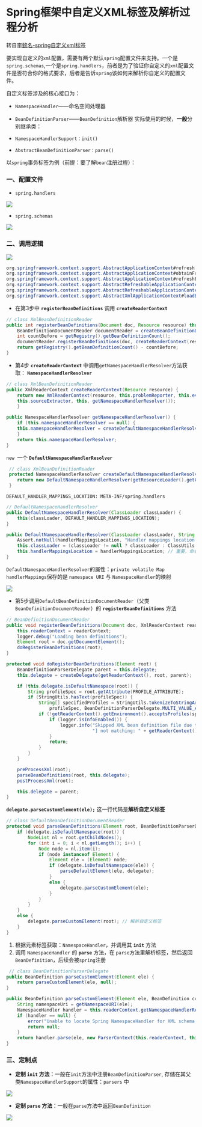 # Spring框架中自定义XML标签及解析过程分析

转自[李懿名-spring自定义xml标签](https://blog.csdn.net/lilongjiu/article/details/76695310)



要实现自定义的`xml`配置，需要有两个默认`spring`配置文件来支持。一个是`spring.schemas`,一个是`spring.handlers`，前者是为了验证你自定义的`xml`配置文件是否符合你的格式要求，后者是告诉`spring`该如何来解析你自定义的配置文件。

自定义标签涉及的核心接口为：

- `NamespaceHandler`——命名空间处理器
- `BeanDefinitionParser`——`BeanDefinition`解析器
  实际使用的时候，**一般**分别继承类：

- `NamespaceHandlerSupport：init()`
- `AbstractBeanDefinitionParser：parse()`

以`spring`事务标签为例（前提：要了解`bean`注册过程）：

### 一、配置文件

- `spring.handlers `

![](https://alvin-jay.oss-cn-hangzhou.aliyuncs.com/Spring%20Framework/spring-xml-1.png)

- `spring.schemas `

![](https://alvin-jay.oss-cn-hangzhou.aliyuncs.com/Spring%20Framework/spring-xml-2.png)

### 二、调用逻辑

![](https://alvin-jay.oss-cn-hangzhou.aliyuncs.com/Spring%20Framework/spring-xml-3.png)

```java
org.springframework.context.support.AbstractApplicationContext#refresh 
org.springframework.context.support.AbstractApplicationContext#obtainFreshBeanFactory 
org.springframework.context.support.AbstractApplicationContext#refreshBeanFactory 
org.springframework.context.support.AbstractRefreshableApplicationContext#refreshBeanFactory 
org.springframework.context.support.AbstractRefreshableApplicationContext#loadBeanDefinitions
org.springframework.context.support.AbstractXmlApplicationContext#loadBeanDefinitions(org.springframework.beans.factory.support.DefaultListableBeanFactory)
```

- 在第3步中 **`registerBeanDefinitions`** 调用 **`createReaderContext`**

```java
// class XmlBeanDefinitionReader
public int registerBeanDefinitions(Document doc, Resource resource) throws BeanDefinitionStoreException {
	BeanDefinitionDocumentReader documentReader = createBeanDefinitionDocumentReader();
	int countBefore = getRegistry().getBeanDefinitionCount();
	documentReader.registerBeanDefinitions(doc, createReaderContext(resource));
	return getRegistry().getBeanDefinitionCount() - countBefore;
}
```

- 第4步 **`createReaderContext`** 中调用`getNamespaceHandlerResolver`方法获取： **`NamespaceHandlerResolver`**

```java
// class XmlBeanDefinitionReader
public XmlReaderContext createReaderContext(Resource resource) {
    return new XmlReaderContext(resource, this.problemReporter, this.eventListener,
    this.sourceExtractor, this, getNamespaceHandlerResolver());
    }

public NamespaceHandlerResolver getNamespaceHandlerResolver() {
    if (this.namespaceHandlerResolver == null) {
    this.namespaceHandlerResolver = createDefaultNamespaceHandlerResolver();
    }
    return this.namespaceHandlerResolver;
}
```

`new `一个 **`DefaultNamespaceHandlerResolver`**

```java
 // class XmlBeanDefinitionReader
 protected NamespaceHandlerResolver createDefaultNamespaceHandlerResolver() {
 	return new DefaultNamespaceHandlerResolver(getResourceLoader().getClassLoader());
 }
```

`DEFAULT_HANDLER_MAPPINGS_LOCATION: META-INF/spring.handlers`

```java
// DefaultNamespaceHandlerResolver
public DefaultNamespaceHandlerResolver(ClassLoader classLoader) {
    this(classLoader, DEFAULT_HANDLER_MAPPINGS_LOCATION);
}

public DefaultNamespaceHandlerResolver(ClassLoader classLoader, String handlerMappingsLocation) {
    Assert.notNull(handlerMappingsLocation, "Handler mappings location must not be null");
    this.classLoader = (classLoader != null ? classLoader : ClassUtils.getDefaultClassLoader());
    this.handlerMappingsLocation = handlerMappingsLocation; // 重要，命名空间处理器位置
}
```

`DefaultNamespaceHandlerResolver`的属性：`private volatile Map handlerMappings`保存的是 
`namespace URI` 与 `NamespaceHandler`的映射

![](https://alvin-jay.oss-cn-hangzhou.aliyuncs.com/Spring%20Framework/spring-xml-4.png)

- 第5步调用`DefaultBeanDefinitionDocumentReader`（父类`BeanDefinitionDocumentReader`）的 **`registerBeanDefinitions`** 方法

```java
// BeanDefinitionDocumentReader
public void registerBeanDefinitions(Document doc, XmlReaderContext readerContext) {
    this.readerContext = readerContext;
    logger.debug("Loading bean definitions");
    Element root = doc.getDocumentElement();
    doRegisterBeanDefinitions(root);
}

protected void doRegisterBeanDefinitions(Element root) {
    BeanDefinitionParserDelegate parent = this.delegate;
    this.delegate = createDelegate(getReaderContext(), root, parent);

    if (this.delegate.isDefaultNamespace(root)) {
        String profileSpec = root.getAttribute(PROFILE_ATTRIBUTE);
        if (StringUtils.hasText(profileSpec)) {
            String[] specifiedProfiles = StringUtils.tokenizeToStringArray(
                profileSpec, BeanDefinitionParserDelegate.MULTI_VALUE_ATTRIBUTE_DELIMITERS);
            if (!getReaderContext().getEnvironment().acceptsProfiles(specifiedProfiles)) {
                if (logger.isInfoEnabled()) {
                    logger.info("Skipped XML bean definition file due to specified profiles [" + profileSpec +
                                "] not matching: " + getReaderContext().getResource());
                }
                return;
            }
        }
    }

    preProcessXml(root);
    parseBeanDefinitions(root, this.delegate);
    postProcessXml(root);

    this.delegate = parent;
}
```

**`delegate.parseCustomElement(ele);`** 这一行代码是**解析自定义标签**

```java
// class DefaultBeanDefinitionDocumentReader
protected void parseBeanDefinitions(Element root, BeanDefinitionParserDelegate delegate) {
    if (delegate.isDefaultNamespace(root)) {
        NodeList nl = root.getChildNodes();
        for (int i = 0; i < nl.getLength(); i++) {
            Node node = nl.item(i);
            if (node instanceof Element) {
                Element ele = (Element) node;
                if (delegate.isDefaultNamespace(ele)) {
                    parseDefaultElement(ele, delegate);
                }
                else {
                    delegate.parseCustomElement(ele);
                }
            }
        }
    }
    else {
        delegate.parseCustomElement(root); // 解析自定义标签
    }
}
```

1. 根据元素标签获取：`NamespaceHandler`，并调用其 **`init`** 方法
2. 调用 `NamespaceHandler` 的 **`parse`** 方法，在 `parse`方法里解析标签，然后返回`BeanDefinition`，后续会被`spring`注册

```java
 // class BeanDefinitionParserDelegate
public BeanDefinition parseCustomElement(Element ele) {
    return parseCustomElement(ele, null);
}

public BeanDefinition parseCustomElement(Element ele, BeanDefinition containingBd) {
    String namespaceUri = getNamespaceURI(ele);
    NamespaceHandler handler = this.readerContext.getNamespaceHandlerResolver().resolve(namespaceUri);
    if (handler == null) {
        error("Unable to locate Spring NamespaceHandler for XML schema namespace [" + namespaceUri + "]", ele);
        return null;
    }
    return handler.parse(ele, new ParserContext(this.readerContext, this, containingBd));
}
```

### 三、定制点

- **定制 `init` 方法**：一般在`init`方法中注册`BeanDefinitionParser`, 存储在其父类`NamespaceHandlerSupport`的属性：`parsers` 中

![](https://alvin-jay.oss-cn-hangzhou.aliyuncs.com/Spring%20Framework/spring-xml-5.png)

- **定制 `parse` 方法**：一般在`parse`方法中返回`BeanDefinition`

![](https://alvin-jay.oss-cn-hangzhou.aliyuncs.com/Spring%20Framework/spring-xml-6.png)

